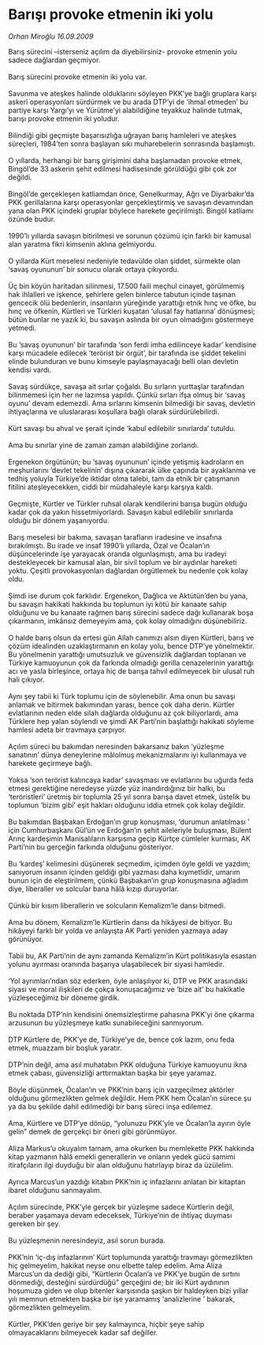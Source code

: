 # Barışı provoke etmenin iki yolu

*Orhan Miroğlu 16.09.2009*

<div class="taraf_structure_2col_1zq">
<div class="margen_n">



 <p>Barış sürecini –isterseniz açılım da diyebilirsiniz- provoke etmenin yolu sadece dağlardan geçmiyor. <br/><br/>Barış sürecini provoke etmenin iki yolu var. <br/><br/>Savunma ve ateşkes halinde olduklarını söyleyen PKK’ye bağlı gruplara karşı askerî operasyonları sürdürmek ve bu arada DTP’yi de ‘ihmal etmeden’ bu partiye karşı Yargı’yı ve Yürütme’yi alabildiğine teyakkuz halinde tutmak, barışı provoke etmenin iki yoludur. <br/><br/>Bilindiği gibi geçmişte başarısızlığa uğrayan barış hamleleri ve ateşkes süreçleri, 1984’ten sonra başlayan sıkı muharebelerin sonrasında başlamıştı. <br/><br/>O yıllarda, herhangi bir barış girişimini daha başlamadan provoke etmek, Bingöl’de 33 askerin şehit edilmesi hadisesinde görüldüğü gibi çok zor değildi. <br/><br/>Bingöl’de gerçekleşen katliamdan önce, Genelkurmay, Ağrı ve Diyarbakır’da PKK gerillalarına karşı operasyonlar gerçekleştirmiş ve savaşın devamından yana olan PKK içindeki gruplar böylece harekete geçirilmişti. Bingöl katliamı özünde budur. <br/><br/>1990’lı yıllarda savaşın bitirilmesi ve sorunun çözümü için farklı bir kamusal alan yaratma fikri kimsenin aklına gelmiyordu. <br/><br/>O yıllarda Kürt meselesi nedeniyle tedavülde olan şiddet, sürmekte olan ‘savaş oyununun’ bir sonucu olarak ortaya çıkıyordu. <br/><br/>Üç bin köyün haritadan silinmesi, 17.500 faili meçhul cinayet, görülmemiş hak ihlalleri ve işkence, şehirlere gelen binlerce tabutun içinde taşınan gencecik ölü bedenlerin, insanların yüreğinde yarattığı etnik hınç ve öfke, bu hınç ve öfkenin, Kürtleri ve Türkleri kuşatan ‘ulusal fay hatlarına’ dönüşmesi; bütün bunlar ne yazık ki, bu savaşın aslında bir oyun olmadığını göstermeye yetmedi. <br/><br/>Bu ‘savaş oyununun’ bir tarafında ‘son ferdi imha edilinceye kadar’ kendisine karşı mücadele edilecek ‘terörist bir örgüt’, bir tarafında ise şiddet tekelini elinde bulunduran ve bunu kimseyle paylaşmayacağı belli olan devletin kendisi vardı. <br/><br/>Savaş sürdükçe, savaşa ait sırlar çoğaldı. Bu sırların yurttaşlar tarafından bilinmemesi için her ne lazımsa yapıldı. Çünkü sırları ifşa olmuş bir ‘savaş oyunu’ devam edemezdi. Ama sırlarını kimsenin bilmediği bir savaş, devletin ihtiyaçlarına ve uluslararası koşullara bağlı olarak sürdürülebilirdi. <br/><br/>Kürt savaşı bu ahval ve şerait içinde ‘kabul edilebilir sınırlarda’ tutuldu. <br/><br/>Ama bu sınırlar yine de zaman zaman alabildiğine zorlandı. <br/><br/>Ergenekon örgütünün; bu ‘savaş oyununun’ içinde yetişmiş kadroların en meşhurlarını ‘devlet tekelinin’ dışına çıkararak ülke çapında bir ayaklanma ve tedhiş yoluyla Türkiye’de iktidar olma talebi, tam da etnik bir çatışmanın fitilini ateşleyecekken, ciddi bir müdahaleyle karşı karşıya kaldı. <br/><br/>Geçmişte, Kürtler ve Türkler ruhsal olarak kendilerini barışa bugün olduğu kadar çok da yakın hissetmiyorlardı. Savaşın kabul edilebilir sınırlarda olduğu bir dönem yaşanıyordu. <br/><br/>Barış meselesi bir bakıma, savaşan tarafların iradesine ve insafına bırakılmıştı. Bu irade ve insaf 1990’lı yıllarda, Özal ve Öcalan’ın düşüncelerinde işe yarayacak oranda olgunlaşmıştı, ama bu iradeyi destekleyecek bir kamusal alan, bir sivil toplum ve bir aydınlar hareketi yoktu. Çeşitli provokasyonları dağlardan örgütlemek bu nedenle çok kolay oldu. <br/><br/>Şimdi ise durum çok farklıdır. Ergenekon, Dağlıca ve Aktütün’den bu yana, bu savaşın hakikati hakkında bu toplumun iyi kötü bir kanaate sahip olduğunu ve bu kanaate rağmen barış sürecini sadece dağı kullanarak boşa çıkarmanın, imkânsız demeyeyim ama, çok kolay olmadığını düşünebiliriz. <br/><br/>O halde barış olsun da ertesi gün Allah canımızı alsın diyen Kürtleri, barış ve çözüm idealinden uzaklaştırmanın en kolay yolu, bence DTP’ye yönelmektir. Bu yönelmenin yarattığı umutsuzluk ve güvensizlik dağlardan toplanan ve Türkiye kamuoyunun çok da farkında olmadığı gerilla cenazelerinin yarattığı acı ve yasla birleşince, ortaya hiç de barışa tahvil edilmeyecek bir ulusal ruh hali çıkıyor. <br/><br/>Aynı şey tabii ki Türk toplumu için de söylenebilir. Ama onun bu savaşı anlamak ve bitirmek bakımından yarası, bence çok daha derin. Kürtler evlatlarının neden elde silah dağlarda olduğunu az çok biliyorlardı, ama Türklere hep yalan söylendi ve şimdi AK Parti’nin başlattığı hakikati söyleme hamlesi adeta bir travmaya çarpıyor. <br/><br/>Açılım süreci bu bakımdan neresinden bakarsanız bakın ‘yüzleşme sanatının’ dünya deneylerine mâlolmuş mekanizmalarını iyi kullanmaya ve harekete geçirmeye bağlı. <br/><br/>Yoksa ‘son terörist kalıncaya kadar’ savaşması ve evlatlarını bu uğurda feda etmesi gerektiğine neredeyse yüzde yüz inandırdığınız bir halkı, bu ‘teröristleri’ üretmiş bir toplumla 25 yıl sonra barışa davet etmek, üstelik bu toplumun ‘bizim gibi’ eşit hakları olduğunu iddia etmek çok kolay değildir. <br/><br/>Bu bakımdan Başbakan Erdoğan’ın grup konuşması, ‘durumun anlatılması ’ için Cumhurbaşkanı Gül’ün ve Erdoğan’ın şehit aileleriyle buluşması, Bülent Arınç kardeşimin Manisalıların karşısına geçip Kürtçe cümleler kurması, AK Parti’nin bu gerçeğin farkında olduğunu gösteriyor. <br/><br/>Bu ‘kardeş’ kelimesini düşünerek seçmedim, içimden öyle geldi ve yazdım; sanıyorum insanın içinden geldiği gibi yazması daha kıymetlidir, umarım bunun için de eleştirilmem, çünkü Başbakan’ın grup konuşmasına ağladım diye, liberaller ve solcular bana hâlâ kızıp duruyorlar. <br/><br/>Çünkü bir kısım liberallerin ve solcuların Kemalizm’le dansı bitmedi. <br/><br/>Ama bu dönem, Kemalizm’le Kürtlerin dansı da hikâyesi de bitiyor. Bu hikâyeyi farklı bir yolda ve anlayışta AK Parti yeniden yazmaya aday görünüyor. <br/><br/>Tabii bu, AK Parti’nin de aynı zamanda Kemalizm’in Kürt politikasıyla esastan yolunu ayırması oranında başarıya ulaşabilecek bir siyasi hamledir. <br/><br/>‘Yol ayrımları’ndan söz ederken, öyle anlaşılıyor ki, DTP ve PKK arasındaki siyasi ve moral ilişkileri de çokça konuşacağımız ve ‘bize ait’ bu hakikatle yüzleşeceğimiz bir döneme girdik. <br/><br/>Bu noktada DTP’nin kendisini önemsizleştirme pahasına PKK’yi öne çıkarma arzusunun bu yüzleşmeye katkı sunabileceğini sanmıyorum. <br/><br/>DTP Kürtlere de, PKK’ye de, Türkiye’ye de, bence çok lazım, onu feda etmek, muazzam bir boşluk yaratır. <br/><br/>DTP’nin değil, ama asıl muhatabın PKK olduğuna Türkiye kamuoyunu ikna etmek çabası, güvensizliği arttırmaktan başka bir şeye yaramaz. <br/><br/>Böyle düşünmek, Öcalan’ın ve PKK’nin barış için vazgeçilmez aktörler olduğunu görmezlikten gelmek değildir. Hem PKK hem Öcalan’ın sürece şu ya da bu şekilde dahil edilmediği bir barış süreci inşa edilemez. <br/><br/>Ama, Kürtlere ve DTP’ye dönüp, “yolunuzu PKK’yle ve Öcalan’la ayırın öyle gelin” demek de gerçekçi bir öneri gibi görünmüyor. <br/><br/>Aliza Markus’u okuyalım tamam, ama okurken bu memlekette PKK hakkında kitap yazmanın hâlâ emekli generallerin ve onların yedek gücü samimi itirafçıların ilgi duyduğu bir alan olduğunu hatırlayıp biraz da üzülelim. <br/><br/>Ayrıca Marcus’un yazdığı kitabın PKK’nin iç infazlarını anlatan bir kitaptan ibaret olduğunu sanmayalım. <br/><br/>Açılım sürecinde, PKK’yle gerçek bir yüzleşme sadece Kürtlerin değil, beraber yaşamaya devam edeceksek, Türkiye’nin de ihtiyaç duyması gereken bir şey. <br/><br/>Bu yüzleşmenin neresindeyiz, asıl sorun burada. <br/><br/>PKK’nin ‘iç-dış infazlarının’ Kürt toplumunda yarattığı travmayı görmezlikten hiç gelmeyelim, hakikat neyse onu elbette talep edelim. Ama Aliza Marcus’un da dediği gibi, “Kürtlerin Öcalan’a ve PKK’ye bugün de sırtını dönmediği, desteğini sürdürdüğü” gerçeğini de; bir iki Kürt aydınının hoşumuza giden ve olup bitenler karşısında şaşkın bir haldeyken bizi yıllar yılı memnun etmekten başka bir işe yaramamış ‘analizlerine ’ bakarak, görmezlikten gelmeyelim. <br/><br/>Kürtler, PKK’den geriye bir şey kalmayınca, hiçbir şeye sahip olmayacaklarını bilmeyecek kadar saf değiller.</p>
<br/>
<br/>
<br/>



<br/>


<div id="taraf_not">
</div>

</div>


</div>
